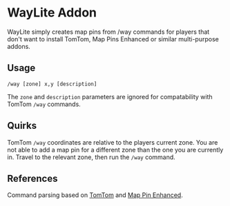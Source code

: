 # WayLite Addon

WayLite simply creates map pins from /way commands for players that don't want to install TomTom, Map Pins Enhanced or similar multi-purpose addons.

## Usage

```
/way [zone] x,y [description]
```

The `zone` and `description` parameters are ignored for compatability with TomTom `/way` commands.

## Quirks

TomTom `/way` coordinates are relative to the players current zone. You are not able to add a map pin for a different zone than the one you are currently in. Travel to the relevant zone, then run the `/way` command.

## References

Command parsing based on [TomTom](https://www.curseforge.com/wow/addons/tomtom) and [Map Pin Enhanced](https://www.curseforge.com/wow/addons/mappinenhanced).